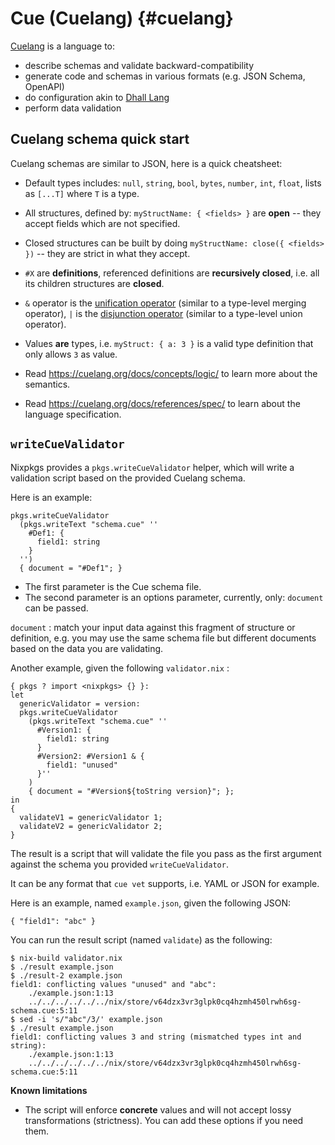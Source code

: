 # Cue (Cuelang) {#cuelang}

[Cuelang](https://cuelang.org/) is a language to:

- describe schemas and validate backward-compatibility
- generate code and schemas in various formats (e.g. JSON Schema, OpenAPI)
- do configuration akin to [Dhall Lang](https://dhall-lang.org/)
- perform data validation

## Cuelang schema quick start

Cuelang schemas are similar to JSON, here is a quick cheatsheet:

- Default types includes: `null`, `string`, `bool`, `bytes`, `number`, `int`, `float`, lists as `[...T]` where `T` is a type.
- All structures, defined by: `myStructName: { <fields> }` are **open** -- they accept fields which are not specified.
- Closed structures can be built by doing `myStructName: close({ <fields> })` -- they are strict in what they accept.
- `#X` are **definitions**, referenced definitions are **recursively closed**, i.e. all its children structures are **closed**.
- `&` operator is the [unification operator](https://cuelang.org/docs/references/spec/#unification) (similar to a type-level merging operator), `|` is the [disjunction operator](https://cuelang.org/docs/references/spec/#disjunction) (similar to a type-level union operator).
- Values **are** types, i.e. `myStruct: { a: 3 }` is a valid type definition that only allows `3` as value.

- Read <https://cuelang.org/docs/concepts/logic/> to learn more about the semantics.
- Read <https://cuelang.org/docs/references/spec/> to learn about the language specification.

## `writeCueValidator`

Nixpkgs provides a `pkgs.writeCueValidator` helper, which will write a validation script based on the provided Cuelang schema.

Here is an example:
```
pkgs.writeCueValidator
  (pkgs.writeText "schema.cue" ''
    #Def1: {
      field1: string
    }
  '')
  { document = "#Def1"; }
```

- The first parameter is the Cue schema file.
- The second parameter is an options parameter, currently, only: `document` can be passed.

`document` : match your input data against this fragment of structure or definition, e.g. you may use the same schema file but different documents based on the data you are validating.

Another example, given the following `validator.nix` :
```
{ pkgs ? import <nixpkgs> {} }:
let
  genericValidator = version:
  pkgs.writeCueValidator
    (pkgs.writeText "schema.cue" ''
      #Version1: {
        field1: string
      }
      #Version2: #Version1 & {
        field1: "unused"
      }''
    )
    { document = "#Version${toString version}"; };
in
{
  validateV1 = genericValidator 1;
  validateV2 = genericValidator 2;
}
```

The result is a script that will validate the file you pass as the first argument against the schema you provided `writeCueValidator`.

It can be any format that `cue vet` supports, i.e. YAML or JSON for example.

Here is an example, named `example.json`, given the following JSON:
```
{ "field1": "abc" }
```

You can run the result script (named `validate`) as the following:

```console
$ nix-build validator.nix
$ ./result example.json
$ ./result-2 example.json
field1: conflicting values "unused" and "abc":
    ./example.json:1:13
    ../../../../../../nix/store/v64dzx3vr3glpk0cq4hzmh450lrwh6sg-schema.cue:5:11
$ sed -i 's/"abc"/3/' example.json
$ ./result example.json
field1: conflicting values 3 and string (mismatched types int and string):
    ./example.json:1:13
    ../../../../../../nix/store/v64dzx3vr3glpk0cq4hzmh450lrwh6sg-schema.cue:5:11
```

**Known limitations**

* The script will enforce **concrete** values and will not accept lossy transformations (strictness). You can add these options if you need them.
